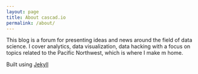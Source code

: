 ```yaml
---
layout: page
title: About cascad.io
permalink: /about/
---
```


This blog is a forum for presenting ideas and news around the field of data science. I cover analytics, data visualization, data hacking with a focus on topics related to the Pacific Northwest, which is where I make m home.
 
Built using [Jekyll](http://jekyllrb.com)

